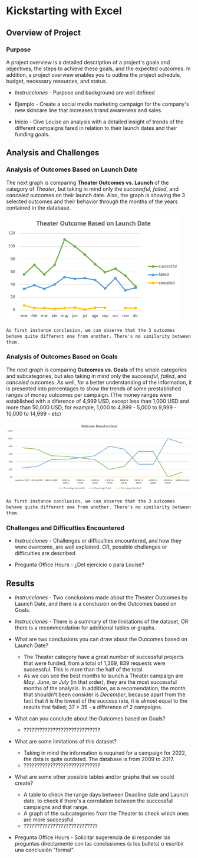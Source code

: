# Kickstarting with Excel

## Overview of Project

### Purpose
A project overview is a detailed description of a project's goals and objectives, the steps to achieve these goals, and the expected outcomes. In addition, a project overview enables you to outline the project schedule, budget, necessary resources, and status.

- *Instrucciones* - Purpose and background are well defined

- Ejemplo - Create a social media marketing campaign for the company's new skincare line that increases brand awareness and sales.

- Inicio - Give Louise an analysis with a detailed insight of trends of the different campaigns fared in relation to their launch dates and their funding goals.

## Analysis and Challenges

### Analysis of Outcomes Based on Launch Date

The next graph is comparing **Theater Outcomes vs. Launch** of the category of *Theater*, but taking in mind only the *successful*, *failed*, and *canceled* outcomes on their launch date. Also, the graph is showing the 3 selected outcomes and their behavior through the months of the years contained in the database.

![This is an image](Theater_Outcomes_vs_Launch.png)

    As first instance conclusion, we can observe that the 3 outcomes behave quite different one from another. There's no similarity between them.

### Analysis of Outcomes Based on Goals

The next graph is comparing **Outcomes vs. Goals** of the whole categories and subcategories, but also taking in mind only the *successful*, *failed*, and *canceled* outcomes. As well, for a better understanding of the information, it is presented into percentages to show the trends of some prestablished ranges of money outcomes per campaign. (The money ranges were established with a diference of 4,999 USD, except less than 1,000 USD and more than 50,000 USD; for example, 1,000 to 4,999 - 5,000 to 9,999 - 10,000 to 14,999 - etc)

![This is an image](Outcomes_vs_Goals.png)

    As first instance conclusion, we can observe that the 3 outcomes behave quite different one from another. There's no similarity between them.

### Challenges and Difficulties Encountered

- *Instrucciones* - Challenges or difficulties encountered, and how they were overcome, are well explained. OR, possible challenges or difficulties are described

- Pregunta Office Hours - ¿Del ejercicio o para Louise?

## Results

- *Instrucciones* - Two conclusions made about the Theater Outcomes by Launch Date, and there is a conclusion on the Outcomes based on Goals.
- *Instrucciones* - There is a summary of the limitations of the dataset, OR there is a recommendation for additional tables or graphs.

- What are two conclusions you can draw about the Outcomes based on Launch Date?

  - The Theater category have a great number of successful projects that were funded, from a total of 1,369, 839 requests were successful. This is more than the half of the total.
  - As we can see the best months to launch a Theater campaign are *May*, *June*, or *July* (in that order), they are the most successful months of the analysis. In addition, as a recomendation, the month that shouldn't been consider is *December*, because apart from the fact that it is the lowest of the success rate, it is almost equal to the results that failed; 37 > 35 - a difference of 2 campaigns. 

- What can you conclude about the Outcomes based on Goals?

  - ?????????????????????????????

- What are some limitations of this dataset?

  - Taking in mind the information is required for a campaign for 2022, the data is quite outdated. The database is from 2009 to 2017.
  - ?????????????????????????????

- What are some other possible tables and/or graphs that we could create?

  - A table to check the range days between Deadline date and Launch date, to check if there's a correlation between the successful campaigns and that range.
  - A graph of the subcategories from the Theater to check which ones are more successful.
  - ????????????????????????????

- Pregunta Office Hours - Solicitar sugerencia de si responder las preguntas directamente con las conclusiones (a los bullets) o escribir una conclusión "formal".